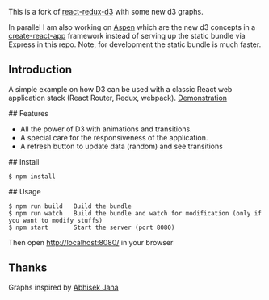 
This is a fork of [react-redux-d3](https://github.com/lucmerceron/React-Redux-D3)
with some new d3 graphs.

In parallel I am also working on
[Aspen]() which are the new d3 concepts in a
[create-react-app](https://github.com/facebookincubator/create-react-app) framework instead of serving up
the static bundle via Express in this repo.
Note, for development the static bundle is much faster.

## Introduction

A simple example on how D3 can be used with a classic React web application stack (React Router, Redux, webpack).
[Demonstration](https://lucmerceron.github.io/)

## Features

* All the power of D3 with animations and transitions.
* A special care for the responsiveness of the application.
* A refresh button to update data (random) and see transitions

## Install

```
$ npm install
```

## Usage

```
$ npm run build   Build the bundle
$ npm run watch   Build the bundle and watch for modification (only if you want to modify stuffs)
$ npm start       Start the server (port 8080)
```

Then open <http://localhost:8080/> in your browser

## Thanks

Graphs inspired by [Abhisek Jana](http://www.adeveloperdiary.com/react-js/integrate-react-and-d3/)
